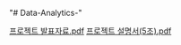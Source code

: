 "# Data-Analytics-" 

[프로젝트 발표자료.pdf](https://github.com/JoonHyukSuh/Data-Analytics-/files/8423482/default.pdf)
[프로젝트 설명서(5조).pdf](https://github.com/JoonHyukSuh/Data-Analytics-/files/8423484/5.pdf)
